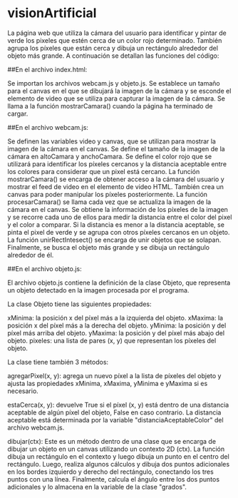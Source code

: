 # visionArtificial
La página web que utiliza la cámara del usuario para identificar y pintar de verde los pixeles que estén cerca de un color rojo determinado. También agrupa los píxeles que están cerca y dibuja un rectángulo alrededor del objeto más grande. A continuación se detallan las funciones del código:

##En el archivo index.html:

Se importan los archivos webcam.js y objeto.js.
Se establece un tamaño para el canvas en el que se dibujará la imagen de la cámara y se esconde el elemento de video que se utiliza para capturar la imagen de la cámara.
Se llama a la función mostrarCamara() cuando la página ha terminado de cargar.

##En el archivo webcam.js:

Se definen las variables video y canvas, que se utilizan para mostrar la imagen de la cámara en el canvas.
Se define el tamaño de la imagen de la cámara en altoCamara y anchoCamara.
Se define el color rojo que se utilizará para identificar los píxeles cercanos y la distancia aceptable entre los colores para considerar que un pixel está cercano.
La función mostrarCamara() se encarga de obtener acceso a la cámara del usuario y mostrar el feed de video en el elemento de video HTML. También crea un canvas para poder manipular los píxeles posteriormente.
La función procesarCamara() se llama cada vez que se actualiza la imagen de la cámara en el canvas. Se obtiene la información de los píxeles de la imagen y se recorre cada uno de ellos para medir la distancia entre el color del pixel y el color a comparar. Si la distancia es menor a la distancia aceptable, se pinta el pixel de verde y se agrupa con otros píxeles cercanos en un objeto.
La función unirRectIntesect() se encarga de unir objetos que se solapan.
Finalmente, se busca el objeto más grande y se dibuja un rectángulo alrededor de él.


##En el archivo objeto.js:

El archivo objeto.js contiene la definición de la clase Objeto, que representa un objeto detectado en la imagen procesada por el programa.

La clase Objeto tiene las siguientes propiedades:

xMinima: la posición x del píxel más a la izquierda del objeto.
xMaxima: la posición x del píxel más a la derecha del objeto.
yMinima: la posición y del píxel más arriba del objeto.
yMaxima: la posición y del píxel más abajo del objeto.
pixeles: una lista de pares (x, y) que representan los píxeles del objeto.

La clase tiene también 3 métodos:

agregarPixel(x, y): agrega un nuevo píxel a la lista de píxeles del objeto y ajusta las propiedades xMinima, xMaxima, yMinima e yMaxima si es necesario.

estaCerca(x, y): devuelve True si el píxel (x, y) está dentro de una distancia aceptable de algún píxel del objeto, False en caso contrario. La distancia aceptable está determinada por la variable "distanciaAceptableColor" del archivo webcam.js.

dibujar(ctx): Este es un método dentro de una clase que se encarga de dibujar un objeto en un canvas utilizando un contexto 2D (ctx). La función dibuja un rectángulo en el contexto y luego dibuja un punto en el centro del rectángulo. Luego, realiza algunos cálculos y dibuja dos puntos adicionales en los bordes izquierdo y derecho del rectángulo, conectando los tres puntos con una línea. Finalmente, calcula el ángulo entre los dos puntos adicionales y lo almacena en la variable de la clase "grados".

